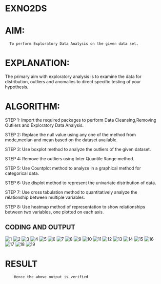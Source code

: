 # EXNO2DS
# AIM:
      To perform Exploratory Data Analysis on the given data set.
      
# EXPLANATION:
  The primary aim with exploratory analysis is to examine the data for distribution, outliers and anomalies to direct specific testing of your hypothesis.
  
# ALGORITHM:
STEP 1: Import the required packages to perform Data Cleansing,Removing Outliers and Exploratory Data Analysis.

STEP 2: Replace the null value using any one of the method from mode,median and mean based on the dataset available.

STEP 3: Use boxplot method to analyze the outliers of the given dataset.

STEP 4: Remove the outliers using Inter Quantile Range method.

STEP 5: Use Countplot method to analyze in a graphical method for categorical data.

STEP 6: Use displot method to represent the univariate distribution of data.

STEP 7: Use cross tabulation method to quantitatively analyze the relationship between multiple variables.

STEP 8: Use heatmap method of representation to show relationships between two variables, one plotted on each axis.

## CODING AND OUTPUT
![1](https://github.com/user-attachments/assets/08987c07-e75f-40f7-93b0-86c8e4b93db1)
![2](https://github.com/user-attachments/assets/22cf0dbf-6326-42ee-9289-3639a9f5970c)
![3](https://github.com/user-attachments/assets/2c973c2e-56e5-4dfd-bd83-1b0bfd33a664)
![4](https://github.com/user-attachments/assets/05b1bc9d-caaa-4f53-b229-6f6346316ad6)
![5](https://github.com/user-attachments/assets/24b8553a-8e71-49f2-b5ba-1c6a75b89338)
![6](https://github.com/user-attachments/assets/e61233f1-cb75-4062-a7cd-0d2ce47f8235)
![7](https://github.com/user-attachments/assets/fe0b1466-4baa-49cc-b944-84947e6f3890)
![8](https://github.com/user-attachments/assets/ab90a23b-218f-49bd-89c9-ea745453771b)
![9](https://github.com/user-attachments/assets/820f34dc-7b3a-43f5-b36f-d6d99025bd9f)
![10](https://github.com/user-attachments/assets/98d861f7-11bf-45e1-be93-643c7d1b0d75)
![11](https://github.com/user-attachments/assets/446a1eea-44f2-43a8-b3ec-c13438db8451)
![12](https://github.com/user-attachments/assets/fa0c9613-1ca3-480b-9783-027b28d93222)
![13](https://github.com/user-attachments/assets/9fd819fc-e5f2-469c-8aaf-a1cf283d91c5)
![14](https://github.com/user-attachments/assets/d2496d86-0dba-4b88-94ea-c54447c853ae)
![15](https://github.com/user-attachments/assets/3dc5bc1b-fd3d-4c52-bf0b-ca4c18a79eef)
![16](https://github.com/user-attachments/assets/8460409a-fd16-4c8e-9bf1-a7982f160d8e)
![17](https://github.com/user-attachments/assets/74f42ad7-8e8f-4469-8fe6-d72375f7e64d)
![18](https://github.com/user-attachments/assets/a4d36515-8df8-4768-9315-9a2d12489518)
![19](https://github.com/user-attachments/assets/dd162163-11ca-4686-9e77-cbe0189520bf)





















        

# RESULT
        Hence the above output is verified
